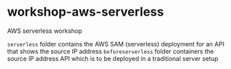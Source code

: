 # workshop-aws-serverless
AWS serverless workshop

`serverless` folder contains the AWS SAM (serverless) deployment for an API that shows the source IP address
`beforeserverless` folder containers the source IP address API which is to be deployed in a traditional server setup